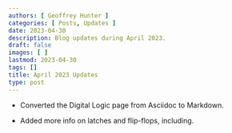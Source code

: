 ```yaml
---
authors: [ Geoffrey Hunter ]
categories: [ Posts, Updates ]
date: 2023-04-30
description: Blog updates during April 2023.
draft: false
images: [ ]
lastmod: 2023-04-30
tags: []
title: April 2023 Updates
type: post
---
```


* Converted the Digital Logic page from Asciidoc to Markdown.

* Added more info on latches and flip-flops, including.
